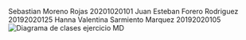 Sebastian Moreno Rojas 20201020101
Juan Esteban Forero Rodriguez 20192020125
Hanna Valentina Sarmiento Marquez 20192020105
![Diagrama de clases ejercicio MD](https://user-images.githubusercontent.com/72152587/143141496-5b25c48c-ec86-4d2a-81ab-0b7250a091af.png)

